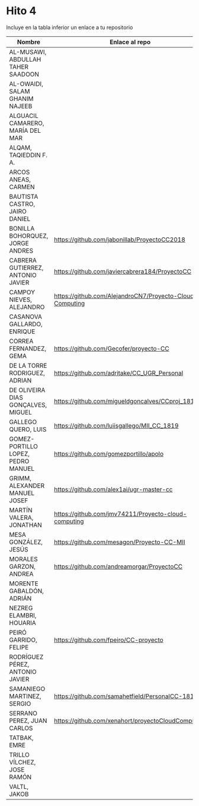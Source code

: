 # Hito 4

Incluye en la tabla inferior un enlace a tu repositorio

| Nombre   | Enlace al repo | Versión |
|----------|--------------- |---------|
| AL-MUSAWI,  ABDULLAH TAHER SAADOON | | |
| AL-OWAIDI,  SALAM GHANIM NAJEEB | | |
| ALGUACIL CAMARERO,  MARÍA DEL MAR | | |
| ALQAM,  TAQIEDDIN F. A. | | |
| ARCOS ANEAS, CARMEN | | |
| BAUTISTA CASTRO,  JAIRO DANIEL | | |
| BONILLA BOHORQUEZ,  JORGE ANDRES | https://github.com/jabonillab/ProyectoCC2018 | 4.0 |
| CABRERA GUTIERREZ,  ANTONIO JAVIER | https://github.com/javiercabrera184/ProyectoCC | 4.2.0 **Reenviado** |
| CAMPOY NIEVES, ALEJANDRO | https://github.com/AlejandroCN7/Proyecto-Cloud-Computing | 4.1 |
| CASANOVA GALLARDO, ENRIQUE | | |
| CORREA FERNANDEZ,  GEMA | https://github.com/Gecofer/proyecto-CC | 4.0 |
| DE LA TORRE RODRIGUEZ,  ADRIAN | https://github.com/adritake/CC_UGR_Personal | 4.3 **Reenviado 3** |
| DE OLIVEIRA DIAS GONÇALVES, MIGUEL | https://github.com/migueldgoncalves/CCproj_1819 | 4.0.14 |
| GALLEGO QUERO,  LUIS | https://github.com/luiisgallego/MII_CC_1819 | 4.0 |
| GOMEZ-PORTILLO LOPEZ,  PEDRO MANUEL | https://github.com/gomezportillo/apolo | 4.1.1 |
| GRIMM,  ALEXANDER MANUEL JOSEF | https://github.com/alex1ai/ugr-master-cc | 4.0.1 |
| MARTÍN VALERA, JONATHAN | https://github.com/jmv74211/Proyecto-cloud-computing | 4.0 |
| MESA GONZÁLEZ, JESÚS | https://github.com/mesagon/Proyecto-CC-MII | 4.0.0 |
| MORALES GARZON,  ANDREA |  https://github.com/andreamorgar/ProyectoCC| 4.0 |
| MORENTE GABALDÓN, ADRIÁN | | |
| NEZREG ELAMBRI,   HOUARIA | | |
| PEIRÓ GARRIDO,  FELIPE | https://github.com/fpeiro/CC-proyecto | 4.1 **Reenviado** |
| RODRÍGUEZ PÉREZ, ANTONIO JAVIER | | |
| SAMANIEGO MARTINEZ,  SERGIO | https://github.com/samahetfield/PersonalCC-1819 | 4.1.3 **Reenviado 2** |
| SERRANO PEREZ,  JUAN CARLOS | https://github.com/xenahort/proyectoCloudComputing | 2 **Reenviado** |
| TATBAK,  EMRE | | |
| TRILLO VÍLCHEZ,  JOSE RAMÓN | | |
| VALTL,  JAKOB | | |
